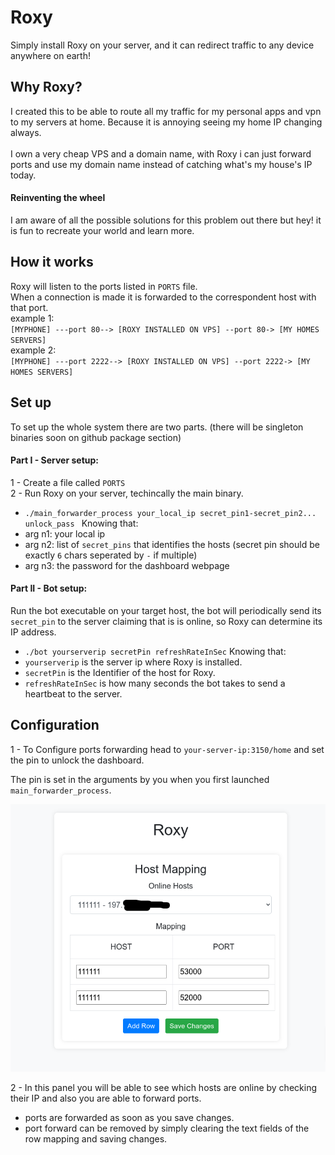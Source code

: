 
# Roxy

Simply install Roxy on your server, and it can redirect traffic to any device anywhere on earth!

## Why Roxy?
I created this to be able to route all my traffic for my personal apps and vpn to my servers at home. Because it is annoying seeing my home IP changing always. \
\
I own a very cheap VPS and a domain name, with Roxy i can just forward ports and use my domain name instead of catching what's my house's IP today.

#### Reinventing the wheel
I am aware of all the possible solutions for this problem out there but hey! it is fun to recreate your world and learn more.

## How it works
Roxy will listen to the ports listed in `PORTS` file. \
When a connection is made it is forwarded to the correspondent host with that port. \
example 1: \
`[MYPHONE] ---port 80--> [ROXY INSTALLED ON VPS] --port 80-> [MY HOMES SERVERS] ` \
example 2: \
`[MYPHONE] ---port 2222--> [ROXY INSTALLED ON VPS] --port 2222-> [MY HOMES SERVERS] `

## Set up

To set up the whole system there are two parts.
(there will be singleton binaries soon on github package section)

#### Part I - Server setup:
1 - Create a file called `PORTS`  \
2 - Run Roxy on your server, techincally the main binary. 
* `./main_forwarder_process your_local_ip secret_pin1-secret_pin2... unlock_pass `
 Knowing that: 
* arg n1: your local ip
* arg n2: list of `secret_pins` that identifies the hosts (secret pin should be exactly `6` chars seperated by `-` if multiple)
* arg n3: the password for the dashboard webpage

#### Part II - Bot setup: 

Run the bot executable on your target host, the bot will periodically send its `secret_pin` to the server claiming that is is online, so Roxy can determine its IP address.

* `./bot yourserverip secretPin refreshRateInSec`
Knowing that:
* `yourserverip` is the server ip where Roxy is installed.
* `secretPin` is the Identifier of the host for Roxy.
* `refreshRateInSec` is how many seconds the bot takes to send a heartbeat to the server.

## Configuration

1 - To Configure ports forwarding head to `your-server-ip:3150/home`
and set the pin to unlock the dashboard. 

The pin is set in the arguments by you when you first launched `main_forwarder_process`.

![](.github/dash.png)

2 - In this panel you will be able to see which hosts are online by checking their IP and also you are able to forward ports.

- ports are forwarded as soon as you save changes.
- port forward can be removed by simply clearing the text fields of the row mapping and saving changes.